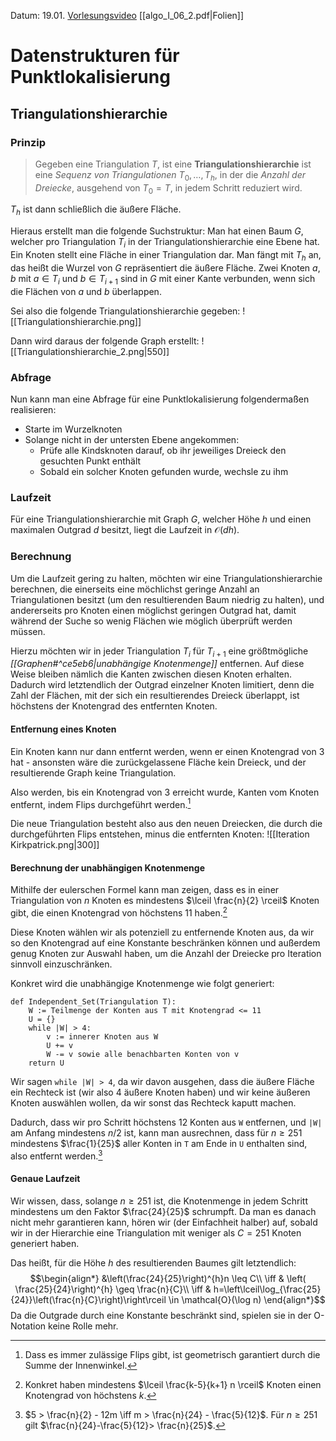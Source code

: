 Datum: 19.01.
[Vorlesungsvideo](https://uni-bonn.sciebo.de/s/RsTEGA6lR4MmfWj)
[[algo_I_06_2.pdf|Folien]]

# Datenstrukturen für Punktlokalisierung
## Triangulationshierarchie
### Prinzip
> Gegeben eine Triangulation $T$, ist eine **Triangulationshierarchie** ist eine *Sequenz von Triangulationen* $T_0,\ldots,T_h$, in der die *Anzahl der Dreiecke*, ausgehend von $T_0=T$, in jedem Schritt reduziert wird.

$T_h$ ist dann schließlich die äußere Fläche.

Hieraus erstellt man die folgende Suchstruktur:
Man hat einen Baum $G$, welcher pro Triangulation $T_i$ in der Triangulationshierarchie eine Ebene hat. Ein Knoten stellt eine Fläche in einer Triangulation dar. Man fängt mit $T_h$ an, das heißt die Wurzel von $G$ repräsentiert die äußere Fläche.
Zwei Knoten $a,b$ mit $a \in T_i$ und $b \in T_{i+1}$ sind in $G$ mit einer Kante verbunden, wenn sich die Flächen von $a$ und $b$ überlappen.

Sei also die folgende Triangulationshierarchie gegeben:
![[Triangulationshierarchie.png]]

Dann wird daraus der folgende Graph erstellt:
![[Triangulationshierarchie_2.png|550]]

### Abfrage
Nun kann man eine Abfrage für eine Punktlokalisierung folgendermaßen realisieren:
- Starte im Wurzelknoten
- Solange nicht in der untersten Ebene angekommen:
	- Prüfe alle Kindsknoten darauf, ob ihr jeweiliges Dreieck den gesuchten Punkt enthält
	- Sobald ein solcher Knoten gefunden wurde, wechsle zu ihm

### Laufzeit
Für eine Triangulationshierarchie mit Graph $G$, welcher Höhe $h$ und einen maximalen Outgrad $d$ besitzt, liegt die Laufzeit in $\mathcal{O}(dh)$.

### Berechnung
Um die Laufzeit gering zu halten, möchten wir eine Triangulationshierarchie berechnen, die einerseits eine möchlichst geringe Anzahl an Triangulationen besitzt (um den resultierenden Baum niedrig zu halten), und andererseits pro Knoten einen möglichst geringen Outgrad hat, damit während der Suche so wenig Flächen wie möglich überprüft werden müssen.

Hierzu möchten wir in jeder Triangulation $T_i$ für $T_{i+1}$ eine größtmögliche *[[Graphen#^ce5eb6|unabhängige Knotenmenge]]* entfernen.
Auf diese Weise bleiben nämlich die Kanten zwischen diesen Knoten erhalten. Dadurch wird letztendlich der Outgrad einzelner Knoten limitiert, denn die Zahl der Flächen, mit der sich ein resultierendes Dreieck überlappt, ist höchstens der Knotengrad des entfernten Knoten.

#### Entfernung eines Knoten
Ein Knoten kann nur dann entfernt werden, wenn er einen Knotengrad von 3 hat - ansonsten wäre die zurückgelassene Fläche kein Dreieck, und der resultierende Graph keine Triangulation.

Also werden, bis ein Knotengrad von 3 erreicht wurde, Kanten vom Knoten entfernt, indem Flips durchgeführt werden.[^1]

[^1]: Dass es immer zulässige Flips gibt, ist geometrisch garantiert durch die Summe der Innenwinkel.

Die neue Triangulation besteht also aus den neuen Dreiecken, die durch die durchgeführten Flips entstehen, minus die entfernten Knoten:
![[Iteration Kirkpatrick.png|300]]

#### Berechnung der unabhängigen Knotenmenge
Mithilfe der eulerschen Formel kann man zeigen, dass es in einer Triangulation von $n$ Knoten es mindestens $\lceil \frac{n}{2} \rceil$ Knoten gibt, die einen Knotengrad von höchstens 11 haben.[^2]

[^2]: Konkret haben mindestens $\lceil \frac{k-5}{k+1} n \rceil$ Knoten einen Knotengrad von höchstens $k$.

Diese Knoten wählen wir als potenziell zu entfernende Knoten aus, da wir so den Knotengrad auf eine Konstante beschränken können und außerdem genug Knoten zur Auswahl haben, um die Anzahl der Dreiecke pro Iteration sinnvoll einzuschränken. 

Konkret wird die unabhängige Knotenmenge wie folgt generiert:

```
def Independent_Set(Triangulation T):
	W := Teilmenge der Konten aus T mit Knotengrad <= 11
	U = {}
	while |W| > 4:
		v := innerer Knoten aus W
		U += v
		W -= v sowie alle benachbarten Konten von v
	return U
```

Wir sagen `while |W| > 4`, da wir davon ausgehen, dass die äußere Fläche ein Rechteck ist (wir also 4 äußere Knoten haben) und wir keine äußeren Knoten auswählen wollen, da wir sonst das Rechteck kaputt machen.

Dadurch, dass wir pro Schritt höchstens 12 Konten aus `W` entfernen, und `|W|` am Anfang mindestens $n/2$ ist, kann man ausrechnen, dass für $n \geq 251$ mindestens $\frac{1}{25}$ aller Konten in `T` am Ende in `U` enthalten sind, also entfernt werden.[^3]

[^3]: $5 > \frac{n}{2} - 12m \iff m > \frac{n}{24} - \frac{5}{12}$. Für $n\geq 251$ gilt $\frac{n}{24}-\frac{5}{12}> \frac{n}{25}$.

#### Genaue Laufzeit
Wir wissen, dass, solange $n \geq 251$ ist, die Knotenmenge in jedem Schritt mindestens um den Faktor $\frac{24}{25}$ schrumpft. Da man es danach nicht mehr garantieren kann, hören wir (der Einfachheit halber) auf, sobald wir in der Hierarchie eine Triangulation mit weniger als $C=251$ Knoten generiert haben.

Das heißt, für die Höhe $h$ des resultierenden Baumes gilt letztendlich:
$$\begin{align*}
&\left(\frac{24}{25}\right)^{h}n \leq C\\
\iff & \left( \frac{25}{24}\right)^{h} \geq \frac{n}{C}\\
\iff & h=\left\lceil\log_{\frac{25}{24}}\left(\frac{n}{C}\right)\right\rceil \in \mathcal{O}(\log n)
\end{align*}$$
Da die Outgrade durch eine Konstante beschränkt sind, spielen sie in der O-Notation keine Rolle mehr.